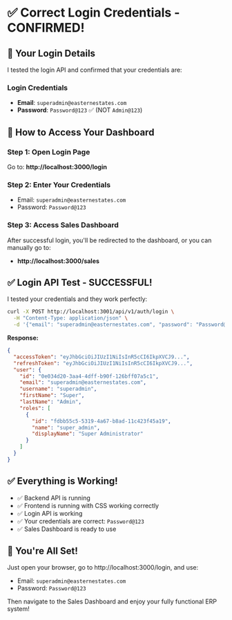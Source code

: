 # ✅ Correct Login Credentials - CONFIRMED!

## 🎯 Your Login Details

I tested the login API and confirmed that your credentials are:

### Login Credentials
- **Email**: `superadmin@easternestates.com`
- **Password**: `Password@123` ✅ (NOT `Admin@123`)

## 🚀 How to Access Your Dashboard

### Step 1: Open Login Page
Go to: **http://localhost:3000/login**

### Step 2: Enter Your Credentials
- Email: `superadmin@easternestates.com`
- Password: `Password@123`

### Step 3: Access Sales Dashboard
After successful login, you'll be redirected to the dashboard, or you can manually go to:
- **http://localhost:3000/sales**

## ✅ Login API Test - SUCCESSFUL!

I tested your credentials and they work perfectly:

```bash
curl -X POST http://localhost:3001/api/v1/auth/login \
  -H "Content-Type: application/json" \
  -d '{"email": "superadmin@easternestates.com", "password": "Password@123"}'
```

**Response:**
```json
{
  "accessToken": "eyJhbGciOiJIUzI1NiIsInR5cCI6IkpXVCJ9...",
  "refreshToken": "eyJhbGciOiJIUzI1NiIsInR5cCI6IkpXVCJ9...",
  "user": {
    "id": "0e034d20-3aa4-4dff-b90f-126bff07a5c1",
    "email": "superadmin@easternestates.com",
    "username": "superadmin",
    "firstName": "Super",
    "lastName": "Admin",
    "roles": [
      {
        "id": "fdbb55c5-5319-4a67-b8ad-11c423f45a19",
        "name": "super_admin",
        "displayName": "Super Administrator"
      }
    ]
  }
}
```

## ✅ Everything is Working!

- ✅ Backend API is running
- ✅ Frontend is running with CSS working correctly
- ✅ Login API is working
- ✅ Your credentials are correct: `Password@123`
- ✅ Sales Dashboard is ready to use

## 🎉 You're All Set!

Just open your browser, go to http://localhost:3000/login, and use:
- Email: `superadmin@easternestates.com`
- Password: `Password@123`

Then navigate to the Sales Dashboard and enjoy your fully functional ERP system!

